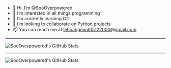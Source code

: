 -   👋 Hi, I’m @SooOverpowered
-   👀 I’m interested in all things programming
-   🌱 I’m currently learning C#
-   💞️ I’m looking to collaborate on Python projects
-   📫 You can reach me at lehoangminh15122000@gmail.com

---

<img align="left" alt="SooOverpowered's GitHub Stats" src="https://github-readme-stats.vercel.app/api?username=SooOverpowered&show_icons=true&hide_border=true&theme=synthwave&border_radius=5px&locale=en&count_private=true"/><br>

---

<img align="left" alt="SooOverpowered's GitHub Stats" src="https://github-readme-stats.vercel.app/api/top-langs/?username=SooOverpowered&hide_border=true&theme=synthwave&border_radius=5px&locale=en"/>
<!---
SooOverpowered/SooOverpowered is a ✨ special ✨ repository because its `README.md` (this file) appears on your GitHub profile.
You can click the Preview link to take a look at your changes.
--->
